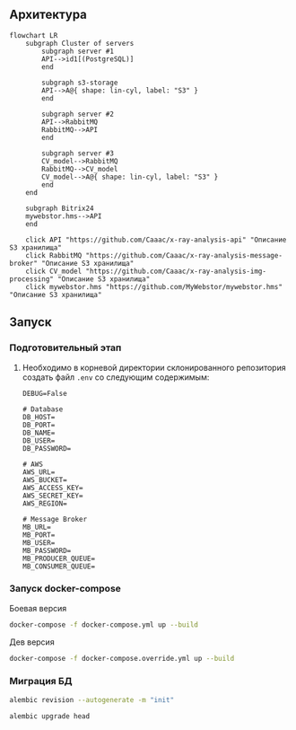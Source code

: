 ## Архитектура

```mermaid
flowchart LR
    subgraph Cluster of servers
        subgraph server #1
        API-->id1[(PostgreSQL)]
        end
        
        subgraph s3-storage
        API-->A@{ shape: lin-cyl, label: "S3" }
        end

        subgraph server #2
        API-->RabbitMQ
        RabbitMQ-->API
        end
        
        subgraph server #3
        CV_model-->RabbitMQ
        RabbitMQ-->CV_model
        CV_model-->A@{ shape: lin-cyl, label: "S3" }
        end
    end
    
    subgraph Bitrix24
    mywebstor.hms-->API
    end

    click API "https://github.com/Caaac/x-ray-analysis-api" "Описание S3 хранилища"
    click RabbitMQ "https://github.com/Caaac/x-ray-analysis-message-broker" "Описание S3 хранилища"
    click CV_model "https://github.com/Caaac/x-ray-analysis-img-processing" "Описание S3 хранилища"
    click mywebstor.hms "https://github.com/MyWebstor/mywebstor.hms" "Описание S3 хранилища"
```

## Запуск

### Подготовительный этап

1. Необходимо в корневой директории склонированного репозитория создать файл `.env` со следующим содержимым:
    ```.env
    DEBUG=False

    # Database
    DB_HOST=
    DB_PORT=
    DB_NAME=
    DB_USER=
    DB_PASSWORD=

    # AWS
    AWS_URL=
    AWS_BUCKET= 
    AWS_ACCESS_KEY=
    AWS_SECRET_KEY=
    AWS_REGION=

    # Message Broker
    MB_URL=
    MB_PORT=
    MB_USER=
    MB_PASSWORD=
    MB_PRODUCER_QUEUE=
    MB_CONSUMER_QUEUE=
    ```

### Запуск docker-compose

Боевая версия

```sh
docker-compose -f docker-compose.yml up --build
```

Дев версия

```sh
docker-compose -f docker-compose.override.yml up --build
```

### Миграция БД

```sh
alembic revision --autogenerate -m "init"
```

```sh
alembic upgrade head
```